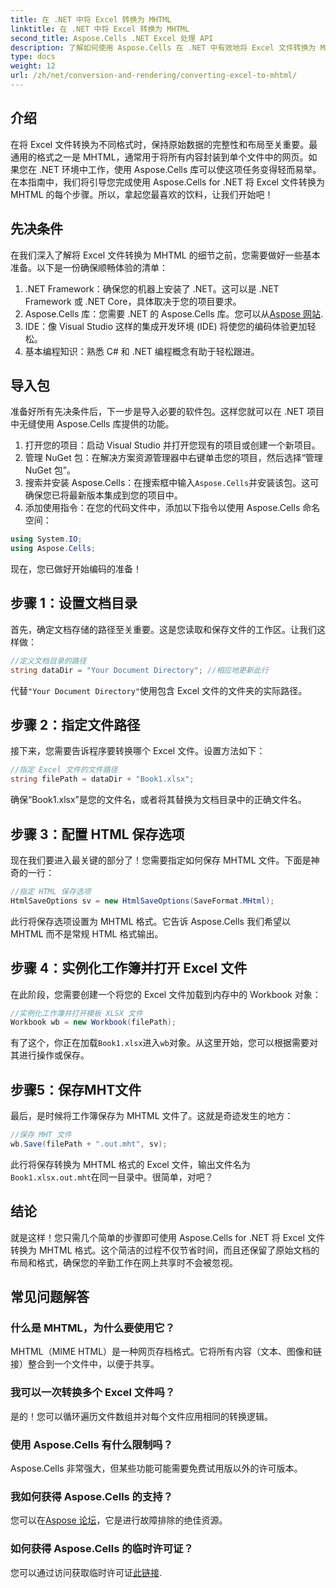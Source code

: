 ```yaml
---
title: 在 .NET 中将 Excel 转换为 MHTML
linktitle: 在 .NET 中将 Excel 转换为 MHTML
second_title: Aspose.Cells .NET Excel 处理 API
description: 了解如何使用 Aspose.Cells 在 .NET 中有效地将 Excel 文件转换为 MHTML 格式，从而增强您的报告和数据共享能力。
type: docs
weight: 12
url: /zh/net/conversion-and-rendering/converting-excel-to-mhtml/
---
```

## 介绍

在将 Excel 文件转换为不同格式时，保持原始数据的完整性和布局至关重要。最通用的格式之一是 MHTML，通常用于将所有内容封装到单个文件中的网页。如果您在 .NET 环境中工作，使用 Aspose.Cells 库可以使这项任务变得轻而易举。在本指南中，我们将引导您完成使用 Aspose.Cells for .NET 将 Excel 文件转换为 MHTML 的每个步骤。所以，拿起您最喜欢的饮料，让我们开始吧！

## 先决条件

在我们深入了解将 Excel 文件转换为 MHTML 的细节之前，您需要做好一些基本准备。以下是一份确保顺畅体验的清单：

1. .NET Framework：确保您的机器上安装了 .NET。这可以是 .NET Framework 或 .NET Core，具体取决于您的项目要求。
2.  Aspose.Cells 库：您需要 .NET 的 Aspose.Cells 库。您可以从[Aspose 网站](https://releases.aspose.com/cells/net/).
3. IDE：像 Visual Studio 这样的集成开发环境 (IDE) 将使您的编码体验更加轻松。
4. 基本编程知识：熟悉 C# 和 .NET 编程概念有助于轻松跟进。

## 导入包

准备好所有先决条件后，下一步是导入必要的软件包。这样您就可以在 .NET 项目中无缝使用 Aspose.Cells 库提供的功能。

1. 打开您的项目：启动 Visual Studio 并打开您现有的项目或创建一个新项目。
2. 管理 NuGet 包：在解决方案资源管理器中右键单击您的项目，然后选择“管理 NuGet 包”。
3. 搜索并安装 Aspose.Cells：在搜索框中输入`Aspose.Cells`并安装该包。这可确保您已将最新版本集成到您的项目中。
4. 添加使用指令：在您的代码文件中，添加以下指令以使用 Aspose.Cells 命名空间：

```csharp
using System.IO;
using Aspose.Cells;
```

现在，您已做好开始编码的准备！

## 步骤 1：设置文档目录

首先，确定文档存储的路径至关重要。这是您读取和保存文件的工作区。让我们这样做：

```csharp
//定义文档目录的路径
string dataDir = "Your Document Directory"; //相应地更新此行
```

代替`"Your Document Directory"`使用包含 Excel 文件的文件夹的实际路径。

## 步骤 2：指定文件路径

接下来，您需要告诉程序要转换哪个 Excel 文件。设置方法如下：

```csharp
//指定 Excel 文件的文件路径
string filePath = dataDir + "Book1.xlsx";
```

确保“Book1.xlsx”是您的文件名，或者将其替换为文档目录中的正确文件名。

## 步骤 3：配置 HTML 保存选项

现在我们要进入最关键的部分了！您需要指定如何保存 MHTML 文件。下面是神奇的一行：

```csharp
//指定 HTML 保存选项
HtmlSaveOptions sv = new HtmlSaveOptions(SaveFormat.MHtml);
```

此行将保存选项设置为 MHTML 格式。它告诉 Aspose.Cells 我们希望以 MHTML 而不是常规 HTML 格式输出。

## 步骤 4：实例化工作簿并打开 Excel 文件

在此阶段，您需要创建一个将您的 Excel 文件加载到内存中的 Workbook 对象：

```csharp
//实例化工作簿并打开模板 XLSX 文件
Workbook wb = new Workbook(filePath);
```

有了这个，你正在加载`Book1.xlsx`进入`wb`对象。从这里开始，您可以根据需要对其进行操作或保存。

## 步骤5：保存MHT文件

最后，是时候将工作簿保存为 MHTML 文件了。这就是奇迹发生的地方：

```csharp
//保存 MHT 文件
wb.Save(filePath + ".out.mht", sv);
```

此行将保存转换为 MHTML 格式的 Excel 文件，输出文件名为`Book1.xlsx.out.mht`在同一目录中。很简单，对吧？

## 结论

就是这样！您只需几个简单的步骤即可使用 Aspose.Cells for .NET 将 Excel 文件转换为 MHTML 格式。这个简洁的过程不仅节省时间，而且还保留了原始文档的布局和格式，确保您的辛勤工作在网上共享时不会被忽视。

## 常见问题解答

### 什么是 MHTML，为什么要使用它？
MHTML（MIME HTML）是一种网页存档格式。它将所有内容（文本、图像和链接）整合到一个文件中，以便于共享。

### 我可以一次转换多个 Excel 文件吗？
是的！您可以循环遍历文件数组并对每个文件应用相同的转换逻辑。

### 使用 Aspose.Cells 有什么限制吗？
Aspose.Cells 非常强大，但某些功能可能需要免费试用版以外的许可版本。

### 我如何获得 Aspose.Cells 的支持？
您可以在[Aspose 论坛](https://forum.aspose.com/c/cells/9)，它是进行故障排除的绝佳资源。

### 如何获得 Aspose.Cells 的临时许可证？
您可以通过访问获取临时许可证[此链接](https://purchase.aspose.com/temporary-license/).